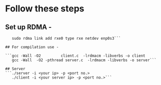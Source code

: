 # Follow these steps 

## Set up RDMA -
```sudo modprobe rdma_rxe
   sudo rdma link add rxe0 type rxe netdev enp0s3```

## For compilation use -

```gcc -Wall -O2         client.c  -lrdmacm -libverbs -o client 
   gcc -Wall  -O2 -pthread server.c  -lrdmacm -libverbs -o server```

## Server 
```./server -i <your ip> -p <port no.>
   ./client -i <your server ip> -p <port no.>```




